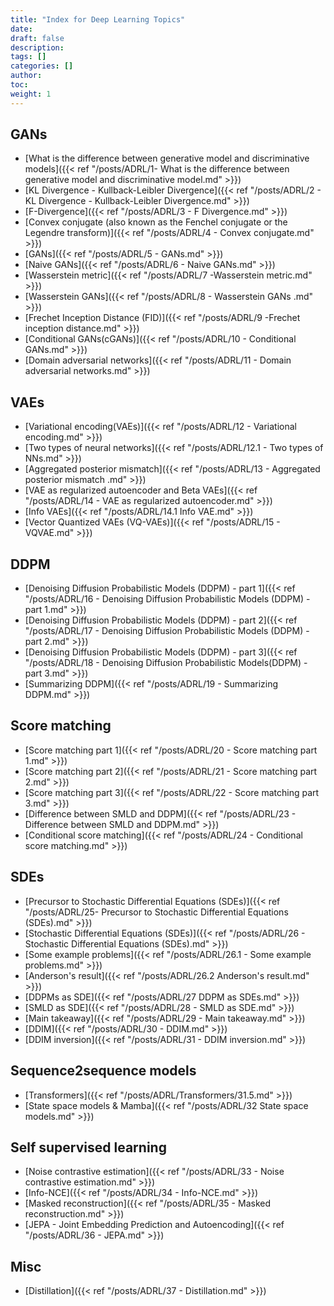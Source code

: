 ```yaml
---
title: "Index for Deep Learning Topics"
date:
draft: false
description:
tags: []
categories: []
author:
toc:
weight: 1
---
```


## GANs
- [What is the difference between generative model and discriminative models]({{< ref "/posts/ADRL/1- What is the difference between generative model and discriminative model.md" >}})
- [KL Divergence - Kullback-Leibler Divergence]({{< ref "/posts/ADRL/2 - KL Divergence - Kullback-Leibler Divergence.md" >}})
- [F-Divergence]({{< ref "/posts/ADRL/3 - F Divergence.md" >}})
- [Convex conjugate (also known as the Fenchel conjugate or the Legendre transform)]({{< ref "/posts/ADRL/4 - Convex conjugate.md" >}})
- [GANs]({{< ref "/posts/ADRL/5 - GANs.md" >}})
- [Naive GANs]({{< ref "/posts/ADRL/6 - Naive GANs.md" >}})
- [Wasserstein metric]({{< ref "/posts/ADRL/7 -Wasserstein metric.md" >}})
- [Wasserstein GANs]({{< ref "/posts/ADRL/8 - Wasserstein GANs .md" >}})
- [Frechet Inception Distance (FID)]({{< ref "/posts/ADRL/9 -Frechet inception distance.md" >}})
- [Conditional GANs(cGANs)]({{< ref "/posts/ADRL/10 - Conditional GANs.md" >}})
- [Domain adversarial networks]({{< ref "/posts/ADRL/11 - Domain adversarial networks.md" >}})

## VAEs
- [Variational encoding(VAEs)]({{< ref "/posts/ADRL/12 - Variational encoding.md" >}})
- [Two types of neural networks]({{< ref "/posts/ADRL/12.1 - Two types of NNs.md" >}})
- [Aggregated posterior mismatch]({{< ref "/posts/ADRL/13 - Aggregated posterior mismatch .md" >}})
- [VAE as regularized autoencoder and Beta VAEs]({{< ref "/posts/ADRL/14 - VAE as regularized autoencoder.md" >}})
- [Info VAEs]({{< ref "/posts/ADRL/14.1 Info VAE.md" >}})
- [Vector Quantized VAEs (VQ-VAEs)]({{< ref "/posts/ADRL/15 - VQVAE.md" >}})

## DDPM
- [Denoising Diffusion Probabilistic Models (DDPM) - part 1]({{< ref "/posts/ADRL/16 - Denoising Diffusion Probabilistic Models (DDPM) - part 1.md" >}})
- [Denoising Diffusion Probabilistic Models (DDPM) - part 2]({{< ref "/posts/ADRL/17 - Denoising Diffusion Probabilistic Models (DDPM) - part 2.md" >}})
- [Denoising Diffusion Probabilistic Models (DDPM) - part 3]({{< ref "/posts/ADRL/18 - Denoising Diffusion Probabilistic Models(DDPM) - part 3.md" >}})
- [Summarizing DDPM]({{< ref "/posts/ADRL/19 - Summarizing DDPM.md" >}})

## Score matching
- [Score matching part 1]({{< ref "/posts/ADRL/20 - Score matching part 1.md" >}})
- [Score matching part 2]({{< ref "/posts/ADRL/21 - Score matching part 2.md" >}})
- [Score matching part 3]({{< ref "/posts/ADRL/22 - Score matching part 3.md" >}})
- [Difference between SMLD and DDPM]({{< ref "/posts/ADRL/23 - Difference between SMLD and DDPM.md" >}})
- [Conditional score matching]({{< ref "/posts/ADRL/24 - Conditional score matching.md" >}})

## SDEs
- [Precursor to Stochastic Differential Equations (SDEs)]({{< ref "/posts/ADRL/25- Precursor to Stochastic Differential Equations (SDEs).md" >}})
- [Stochastic Differential Equations (SDEs)]({{< ref "/posts/ADRL/26 - Stochastic Differential Equations (SDEs).md" >}})
- [Some example problems]({{< ref "/posts/ADRL/26.1 - Some example problems.md" >}})
- [Anderson's result]({{< ref "/posts/ADRL/26.2 Anderson's result.md" >}})
- [DDPMs as SDE]({{< ref "/posts/ADRL/27 DDPM as SDEs.md" >}})
- [SMLD as SDE]({{< ref "/posts/ADRL/28 - SMLD as SDE.md" >}})
- [Main takeaway]({{< ref "/posts/ADRL/29 - Main takeaway.md" >}})
- [DDIM]({{< ref "/posts/ADRL/30 - DDIM.md" >}})
- [DDIM inversion]({{< ref "/posts/ADRL/31 - DDIM inversion.md" >}})
  
## Sequence2sequence models
- [Transformers]({{< ref "/posts/ADRL/Transformers/31.5.md" >}})
- [State space models & Mamba]({{< ref "/posts/ADRL/32 State space models.md" >}})

## Self supervised learning
- [Noise contrastive estimation]({{< ref "/posts/ADRL/33 - Noise contrastive estimation.md" >}})
- [Info-NCE]({{< ref "/posts/ADRL/34 - Info-NCE.md" >}})
- [Masked reconstruction]({{< ref "/posts/ADRL/35 - Masked reconstruction.md" >}})
- [JEPA - Joint Embedding Prediction and Autoencoding]({{< ref "/posts/ADRL/36 - JEPA.md" >}})

## Misc
- [Distillation]({{< ref "/posts/ADRL/37 - Distillation.md" >}})
